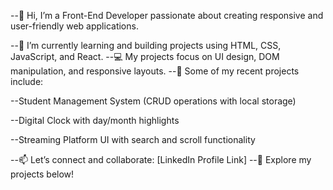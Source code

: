 --👋 Hi, I’m a Front-End Developer passionate about creating responsive and user-friendly web applications.

--🌱 I’m currently learning and building projects using HTML, CSS, JavaScript, and React.
--💻 My projects focus on UI design, DOM manipulation, and responsive layouts.
--📌 Some of my recent projects include:

--Student Management System (CRUD operations with local storage)

--Digital Clock with day/month highlights

--Streaming Platform UI with search and scroll functionality

--📫 Let’s connect and collaborate: [LinkedIn Profile Link]
--🔗 Explore my projects below!


